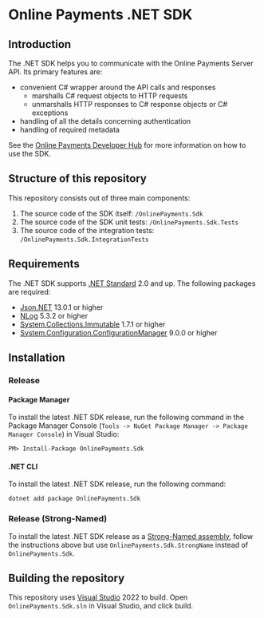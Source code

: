 # Online Payments .NET SDK

## Introduction

The .NET SDK helps you to communicate with the Online Payments Server API. Its primary features are:

* convenient C# wrapper around the API calls and responses
    * marshalls C# request objects to HTTP requests
    * unmarshalls HTTP responses to C# response objects or C# exceptions
* handling of all the details concerning authentication
* handling of required metadata

See the [Online Payments Developer Hub](https://github.com/Online-Payments/dotnet/) for more information on how to use the SDK.

## Structure of this repository
This repository consists out of three main components:

1. The source code of the SDK itself: `/OnlinePayments.Sdk`
2. The source code of the SDK unit tests: `/OnlinePayments.Sdk.Tests`
3. The source code of the integration tests: `/OnlinePayments.Sdk.IntegrationTests`

## Requirements

The .NET SDK supports [.NET Standard](https://docs.microsoft.com/en-us/dotnet/standard/net-standard) 2.0 and up.
The following packages are required:

* [Json.NET](https://www.nuget.org/packages/Newtonsoft.Json/) 13.0.1 or higher
* [NLog](https://www.nuget.org/packages/NLog/) 5.3.2 or higher
* [System.Collections.Immutable](https://www.nuget.org/packages/System.Collections.Immutable/) 1.7.1 or higher
* [System.Configuration.ConfigurationManager](https://www.nuget.org/packages/System.Configuration.ConfigurationManager/) 9.0.0 or higher

## Installation

### Release

#### Package Manager

To install the latest .NET SDK release, run the following command in the Package Manager Console (`Tools -> NuGet Package Manager -> Package Manager Console`) in Visual Studio:

    PM> Install-Package OnlinePayments.Sdk

#### .NET CLI

To install the latest .NET SDK release, run the following command:

    dotnet add package OnlinePayments.Sdk

### Release (Strong-Named)

To install the latest .NET SDK release as a [Strong-Named assembly](https://docs.microsoft.com/en-us/dotnet/framework/app-domains/strong-named-assemblies), follow the instructions above but use `OnlinePayments.Sdk.StrongName` instead of `OnlinePayments.Sdk`.

## Building the repository

This repository uses [Visual Studio](https://www.visualstudio.com/) 2022 to build. Open `OnlinePayments.Sdk.sln` in Visual Studio, and click build.
